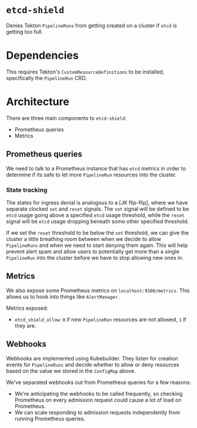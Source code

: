# `etcd-shield`

Denies Tekton `PipelineRuns` from getting created on a cluster if `etcd` is getting too full.

# Dependencies

This requires Tekton's `CustomResourceDefinitions` to be installed, specifically the `PipelineRun` CRD.

# Architecture

There are three main components to `etcd-shield`:
- Prometheus queries
- Metrics

## Prometheus queries

We need to talk to a Prometheus instance that has `etcd` metrics in order to determine if its safe to
let more `PipelineRun` resources into the cluster.

### State tracking

The states for ingress denial is analogous to a [JK flip-flip], where we have separate
clocked `set` and `reset` signals.  The `set` signal will be defined to be `etcd` usage going above
a specified `etcd` usage threshold, while the `reset` signal will be `etcd` usage dropping beneath some other
specified threshold.

If we set the `reset` threshold to be below the `set` threshold, we can give the cluster a little
breathing room between when we decide to allow `PipelineRuns` and when we need to start denying them
again.  This will help prevent alert spam and allow users to potentially get more than a single
`PipelineRun` into the cluster before we have to stop allowing new ones in.

## Metrics

We also expose some Prometheus metrics on `localhost:9100/metrics`.  This allows us to hook into
things like `AlertManager`.

Metrics exposed:
- `etcd_shield_allow`: `0` if new `PipelineRun` resources are not allowed, `1` if they are.

## Webhooks

Webhooks are implemented using Kubebuilder. They listen for creation events
for `PipelineRuns` and decide whether to allow or deny resources based on the value we
stored in the `ConfigMap` above.

We've separated webhooks out from Prometheus queries for a few reasons:

- We're anticipating the webhooks to be called frequently, so checking Prometheus on every admission
request could cause a lot of load on Prometheus.
- We can scale responding to admission requests independently from running Prometheus queries.

[JK flip-flop]: https://en.wikipedia.org/wiki/Flip-flop_(electronics)#JK_flip-flop
